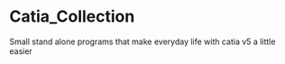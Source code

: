 # Catia_Collection

Small stand alone programs that make everyday life with catia v5 a little easier

